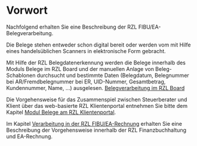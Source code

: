 # Vorwort

Nachfolgend erhalten Sie eine Beschreibung der RZL
FIBU/EA-Belegverarbeitung.

Die Belege stehen entweder schon digital bereit oder werden vom mit
Hilfe eines handelsüblichen Scanners in elektronische Form gebracht.

Mit Hilfe der RZL Belegdatenerkennung werden die Belege innerhalb des
Moduls Belege im RZL Board und der manuellen Anlage von
Beleg-Schablonen durchsucht und bestimmte Daten (Belegdatum,
Belegnummer bei AR/Fremdbelegnummer bei ER, UID-Nummer, Gesamtbetrag,
Kundennummer, Name, …) ausgelesen. [Belegverarbeitung im RZL Board](./Belegverarbeitung%20im%20RZL%20Board/index.md)

Die Vorgehensweise für das Zusammenspiel zwischen Steuerberater und
Klient über das web-basierte RZL Klientenportal entnehmen Sie bitte
dem Kapitel [Modul Belege am RZL Klientenportal](./Modul%20Belege%20am%20RZL%20Klientenportal/).

Im Kapitel [Verarbeitung in der RZL FIBU/EA-Rechnung](./Verarbeitung%20in%20der%20RZL%20FIBU/) erhalten Sie
eine Beschreibung der Vorgehensweise innerhalb der RZL
Finanzbuchhaltung und EA-Rechnung.






